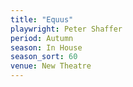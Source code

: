 ```yaml
---
title: "Equus"
playwright: Peter Shaffer
period: Autumn
season: In House
season_sort: 60
venue: New Theatre
---
```


